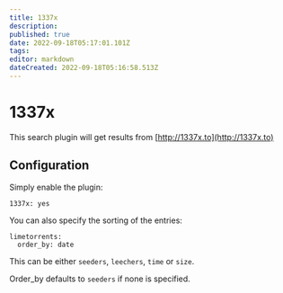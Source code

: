 ```yaml
---
title: 1337x
description: 
published: true
date: 2022-09-18T05:17:01.101Z
tags: 
editor: markdown
dateCreated: 2022-09-18T05:16:58.513Z
---
```


# 1337x
This search plugin will get results from [http://1337x.to](http://1337x.to)

## Configuration
Simply enable the plugin:
```
1337x: yes
```




You can also specify the sorting of the entries:
```
limetorrents:
  order_by: date
```
This can be either `seeders`, `leechers`, `time` or `size`.

Order_by defaults to `seeders` if none is specified.